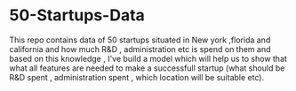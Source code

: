 # 50-Startups-Data
This repo contains data of 50 startups situated in New york ,florida and california and how much R&D , administration etc is spend on them and based on this knowledge , I've build a model which will help us to show that what all features are needed to make a successfull startup (what should be R&D spent , administration spent , which location will be suitable etc).
